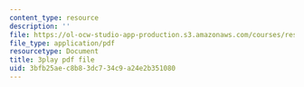 ```yaml
---
content_type: resource
description: ''
file: https://ol-ocw-studio-app-production.s3.amazonaws.com/courses/res-6-012-introduction-to-probability-spring-2018/3bfb25aec8b83dc734c9a24e2b351080_-0pzpXHq_io.pdf
file_type: application/pdf
resourcetype: Document
title: 3play pdf file
uid: 3bfb25ae-c8b8-3dc7-34c9-a24e2b351080
---
```

